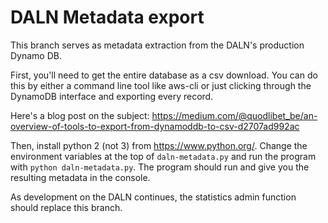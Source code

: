 # DALN Metadata export  

This branch serves as metadata extraction from the DALN's production Dynamo DB. 

First, you'll need to get the entire database as a csv download. You can do this by either a command line tool like aws-cli or just clicking 
through the DynamoDB interface and exporting every record.

Here's a blog post on the subject: https://medium.com/@quodlibet_be/an-overview-of-tools-to-export-from-dynamoddb-to-csv-d2707ad992ac

Then, install python 2 (not 3) from https://www.python.org/. Change the environment variables at the top of ```daln-metadata.py``` and run the program with ```python daln-metadata.py```. The program should run and give you the resulting metadata in the console.

As development on the DALN continues, the statistics admin function should replace this branch.